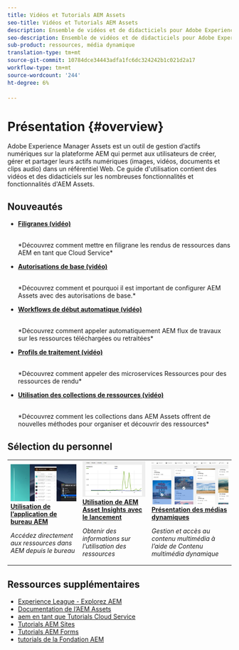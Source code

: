 ```yaml
---
title: Vidéos et Tutorials AEM Assets
seo-title: Vidéos et Tutorials AEM Assets
description: Ensemble de vidéos et de didacticiels pour Adobe Experience Manager Assets
seo-description: Ensemble de vidéos et de didacticiels pour Adobe Experience Manager Assets
sub-product: ressources, média dynamique
translation-type: tm+mt
source-git-commit: 10784dce34443adfa1fc6dc324242b1c021d2a17
workflow-type: tm+mt
source-wordcount: '244'
ht-degree: 6%

---
```



# Présentation {#overview}

Adobe Experience Manager Assets est un outil de gestion d’actifs numériques sur la plateforme AEM qui permet aux utilisateurs de créer, gérer et partager leurs actifs numériques (images, vidéos, documents et clips audio) dans un référentiel Web. Ce guide d&#39;utilisation contient des vidéos et des didacticiels sur les nombreuses fonctionnalités et fonctionnalités d&#39;AEM Assets.

## Nouveautés

* **[Filigranes (vidéo)](./advanced/watermarks.md)**

   <br>
   *Découvrez comment mettre en filigrane les rendus de ressources dans AEM en tant que Cloud Service*

* **[Autorisations de base (vidéo)](./configuring/baseline-permissions.md)**

   <br>
   *Découvrez comment et pourquoi il est important de configurer AEM Assets avec des autorisations de base.*

* **[Workflows de début automatique (vidéo)](./configuring/auto-start-workflows.md)**

   <br>
   *Découvrez comment appeler automatiquement AEM flux de travaux sur les ressources téléchargées ou retraitées*

* **[Profils de traitement (vidéo)](./configuring/processing-profiles.md)**

   <br>
   *Découvrez comment appeler des microservices Ressources pour des ressources de rendu*

* **[Utilisation des collections de ressources (vidéo)](./search-and-discovery/collections.md)**

   <br>
   *Découvrez comment les collections dans AEM Assets offrent de nouvelles méthodes pour organiser et découvrir des ressources*

## Sélection du personnel

<table>
<td>
   <a href="./creative-workflows/aem-desktop-app.md">
   <img alt="Balises intelligentes améliorées" src="./assets/overview/desktop-app.png" />
   </a>
   <div>
      <a href="./creative-workflows/aem-desktop-app.md">
      <strong>Utilisation de l’application de bureau AEM</strong>
      </a>
   </div>
   <p>
      <em>Accédez directement aux ressources dans AEM depuis le bureau</em>
   </p>
</td>
<td>
   <a href="./advanced/asset-insights-launch-tutorial.md">
   <img alt="AEM Assets Insights" src="./assets/overview/asset-insights.png"/>
   </a>
   <div>
      <a href="./advanced/asset-insights-launch-tutorial.md">
      <strong>Utilisation de AEM Asset Insights avec le lancement</strong>
      </a>
   </div>
   <p>
      <em>Obtenir des informations sur l’utilisation des ressources</em>
   <p>
</td>
<td>
   <a href="./dynamic-media/dynamic-media-overview-feature-video-use.md">
   <img alt="Présentation des médias dynamiques" src="./assets/overview/dynamic-media.png" />
   </a>
   <div>
      <a href="./dynamic-media/dynamic-media-overview-feature-video-use.md">
      <strong>Présentation des médias dynamiques</strong>
      </a>
   </div>
   <p>
      <em>Gestion et accès au contenu multimédia à l’aide de Contenu multimédia dynamique</em>
   <p>
</td>
</table>

## Ressources supplémentaires

* [Experience League - Explorez AEM](https://experienceleague.adobe.com/#recommended/solutions/experience-manager)
* [Documentation de l’AEM Assets](https://helpx.adobe.com/fr/experience-manager/6-5/assets/user-guide.html)
* [aem en tant que Tutorials Cloud Service](/help/cloud-service/overview.md)
* [Tutorials AEM Sites](/help/sites/overview.md)
* [Tutorials AEM Forms](/help/forms/overview.md)
* [tutorials de la Fondation AEM](/help/foundation/overview.md)
